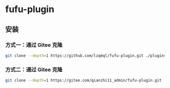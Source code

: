 # fufu-plugin

## 安装

### 方式一：通过 Gitee 克隆

```bash
git clone --depth=1 https://github.com/lzqmql/fufu-plugin.git ./plugins/fufu-plugin
```

### 方式二：通过 Gitee 克隆

```bash
git clone --depth=1 https://gitee.com/qianzhi11_admin/fufu-plugin.git ./plugins/fufu-plugin
```
